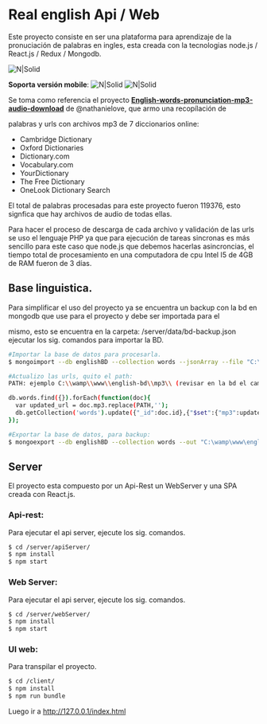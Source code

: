 # Real english Api / Web
Este proyecto consiste en ser una plataforma para aprendizaje de la pronuciación de palabras en ingles, esta creada con la tecnologias 
node.js / React.js / Redux / Mongodb.

![N|Solid](http://damiancipolat.com/webFiles/real1.png)

**Soporta versión mobile**:
![N|Solid](http://damiancipolat.com/webFiles/real2.jpeg)
![N|Solid](http://damiancipolat.com/webFiles/real3.jpeg)

Se toma como referencia el proyecto **[English-words-pronunciation-mp3-audio-download]** de @nathanielove, que armo una recopílación de 

palabras y urls con archivos mp3 de 7 diccionarios online:
- Cambridge Dictionary
- Oxford Dictionaries
- Dictionary.com
- Vocabulary.com
- YourDictionary
- The Free Dictionary
- OneLook Dictionary Search

El total de palabras procesadas para este proyecto fueron 119376, esto signfica que hay archivos de audio de todas ellas.

Para hacer el proceso de descarga de cada archivo y validación de las urls se uso el lenguaje PHP ya que para ejecución de tareas sincronas es más sencillo para este caso que node.js que debemos hacerlas asincroncias, el tiempo total de procesamiento en una 
computadora de cpu Intel I5 de 4GB de RAM fueron de 3 días.

[English-words-pronunciation-mp3-audio-download]:https://github.com/nathanielove/English-words-pronunciation-mp3-audio-download

## Base linguistica.
Para simplificar el uso del proyecto ya se encuentra un backup con la bd en mongodb que use para el proyecto y debe ser importada para el 

mismo, esto se encuentra en la carpeta: /server/data/bd-backup.json ejecutar los sig. comandos para importar la BD.

```sh
#Importar la base de datos para procesarla.
$ mongoimport --db englishBD --collection words --jsonArray --file "C:\wamp\www\english-bd\data\origin-bd.json"

#Actualizo las urls, quito el path:
PATH: ejemplo C:\\wamp\\www\\english-bd\\mp3\\ (revisar en la bd el campo mp3).

db.words.find({}).forEach(function(doc){
  var updated_url = doc.mp3.replace(PATH,'');
  db.getCollection('words').update({"_id":doc.id},{"$set":{"mp3":updated_url}});	
});

#Exportar la base de datos, para backup:
$ mongoexport --db englishBD --collection words --out "C:\wamp\www\english-bd\data\bd-backup.json"
```

## Server
El proyecto esta compuesto por un Api-Rest un WebServer y una SPA creada con React.js.

### Api-rest:
Para ejecutar el api server, ejecute los sig. comandos.

```sh
$ cd /server/apiServer/
$ npm install
$ npm start
```

### Web Server:
Para ejecutar el api server, ejecute los sig. comandos.

```sh
$ cd /server/webServer/
$ npm install
$ npm start
```

### UI web:
Para transpilar el proyecto.

```sh
$ cd /client/
$ npm install
$ npm run bundle
```
Luego ir a http://127.0.0.1/index.html
